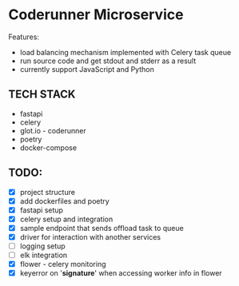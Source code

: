# Coderunner Microservice
Features:
- load balancing mechanism implemented with Celery task queue
- run source code and get stdout and stderr as a result
- currently support JavaScript and Python


## TECH STACK
- fastapi
- celery
- glot.io - coderunner
- poetry
- docker-compose


## TODO:
- [x] project structure
- [x] add dockerfiles and poetry
- [x] fastapi setup
- [x] celery setup and integration
- [x] sample endpoint that sends offload task to queue
- [x] driver for interaction with another services
- [ ] logging setup
- [ ] elk integration
- [x] flower - celery monitoring
- [x] keyerror on '__signature__' when accessing worker info in flower
